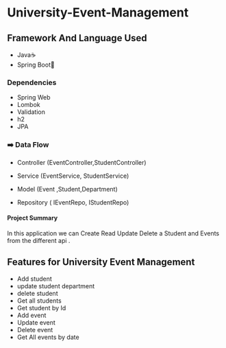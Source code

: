 
# University-Event-Management

## Framework And Language Used
-  Java☕
- Spring Boot🌱

### Dependencies
- Spring  Web
- Lombok 
- Validation
- h2
- JPA


### ➡️ Data Flow

- Controller (EventController,StudentController)
   
- Service (EventService, StudentService)
 
- Model (Event ,Student,Department)
  
- Repository ( IEventRepo, IStudentRepo)

#### Project Summary
In this application we can Create Read Update Delete a Student and Events from the different api .

## Features for University Event Management
* Add student
* update student department
* delete student
* Get all students 
* Get student by Id
* Add event
* Update event
* Delete event
* Get All events by date
